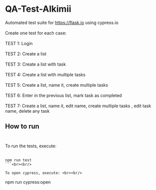 # QA-Test-Alkimii
Automated test suite for https://flask.io using cypress.io <br><br/>
Create one test for each case:
<br><br/>
TEST 1: Login <br><br/>
TEST 2: Create a list <br><br/>
TEST 3: Create a list with task <br><br/>
TEST 4: Create a list with multiple tasks <br><br/>
TEST 5: Create a list, name it, create multiple tasks <br><br/>
TEST 6: Enter in the previous list, mark task as completed <br><br/>
TEST 7: Create a list, name it, edit name, create multiple tasks , edit task name, delete any task

## How to run <br><br/>
To run the tests, execute: <br><br/>
```
npm run test
```<br><br/>

To open cypress, execute: <br><br/>
```
npm run cypress:open
```<br><br/>